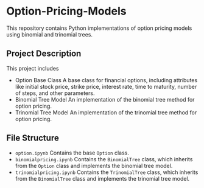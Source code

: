 # Option-Pricing-Models

This repository contains Python implementations of option pricing models using binomial and trinomial trees.

## Project Description

This project includes
- Option Base Class A base class for financial options, including attributes like initial stock price, strike price, interest rate, time to maturity, number of steps, and other parameters.
- Binomial Tree Model An implementation of the binomial tree method for option pricing.
- Trinomial Tree Model An implementation of the trinomial tree method for option pricing.

## File Structure

- `option.ipynb` Contains the base `Option` class.
- `binomialpricing.ipynb` Contains the `BinomialTree` class, which inherits from the `Option` class and implements the binomial tree model.
- `trinomialpricing.ipynb` Contains the `TrinomialTree` class, which inherits from the `BinomialTree` class and implements the trinomial tree model.
